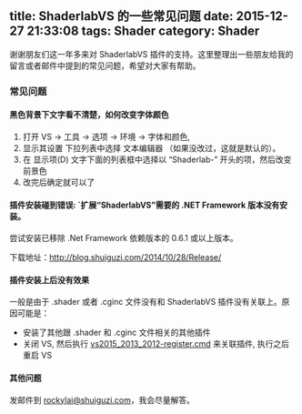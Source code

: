 title: ShaderlabVS 的一些常见问题
date: 2015-12-27 21:33:08
tags: Shader
category: Shader
---

谢谢朋友们这一年多来对 ShaderlabVS 插件的支持。这里整理出一些朋友给我的留言或者邮件中提到的常见问题，希望对大家有帮助。

### 常见问题

#### 黑色背景下文字看不清楚，如何改变字体颜色

1. 打开 VS -> 工具 -> 选项 -> 环境 -> 字体和颜色,
2. 显示其设置 下拉列表中选择 文本编辑器 （如果没改过，这就是默认的）。
3. 在 显示项(D) 文字下面的列表框中选择以 “Shaderlab-” 开头的项，然后改变前景色
4. 改完后确定就可以了

#### 插件安装碰到错误: `扩展“ShaderlabVS”需要的 .NET Framework 版本没有安装。
尝试安装已移除 .Net Framework 依赖版本的 0.6.1 或以上版本。  

下载地址：<http://blog.shuiguzi.com/2014/10/28/Release/>

<!--more-->

#### 插件安装上后没有效果 

一般是由于 .shader 或者 .cginc 文件没有和 ShaderlabVS 插件没有关联上。原因可能是：

- 安装了其他跟 .shader 和 .cginc 文件相关的其他插件
- 关闭 VS, 然后执行 [vs2015_2013_2012-register.cmd](https://github.com/wudixiaop/ShaderlabVS/tree/master/Tools) 
来关联插件, 执行之后重启 VS

#### 其他问题
发邮件到 rockylai@shuiguzi.com，我会尽量解答。